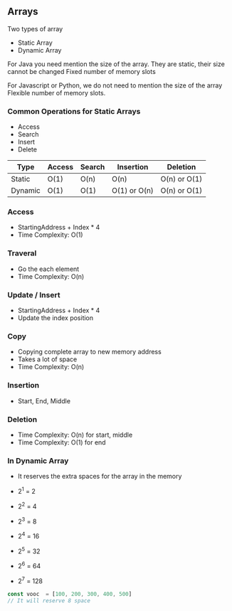 ## Arrays

Two types of array
* Static Array
* Dynamic Array


For Java you need mention the size of the array.
They are static, their size cannot be changed
Fixed number of memory slots

For Javascript or Python, we do not need to mention the size of the array
Flexible number of memory slots.


### Common Operations for Static Arrays
* Access
* Search
* Insert
* Delete

| Type | Access | Search | Insertion | Deletion |
| -- | -- | -- | -- | -- |
| Static | O(1) | O(n) | O(n) | O(n) or O(1) |
| Dynamic | O(1) | O(1) | O(1) or O(n) | O(n) or O(1) |

### Access
* StartingAddress + Index * 4
* Time Complexity: O(1)

### Traveral
* Go the each element
* Time Complexity: O(n)

### Update / Insert
* StartingAddress + Index * 4
* Update the index position

### Copy
* Copying complete array to new memory address
* Takes a lot of space
* Time Complexity: O(n)

### Insertion
* Start, End, Middle

### Deletion
* Time Complexity: O(n) for start, middle
* Time Complexity: O(1) for end


### In Dynamic Array
* It reserves the extra spaces for the array in the memory

* 2<sup>1</sup> = 2
* 2<sup>2</sup> = 4
* 2<sup>3</sup> = 8
* 2<sup>4</sup> = 16
* 2<sup>5</sup> = 32
* 2<sup>6</sup> = 64
* 2<sup>7</sup> = 128

```javascript
const vooc  = [100, 200, 300, 400, 500]
// It will reserve 8 space
```